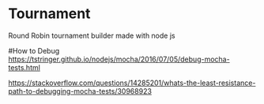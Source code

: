 # Tournament
Round Robin tournament builder made with node js

#How to Debug
https://tstringer.github.io/nodejs/mocha/2016/07/05/debug-mocha-tests.html

https://stackoverflow.com/questions/14285201/whats-the-least-resistance-path-to-debugging-mocha-tests/30968923